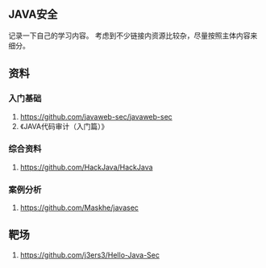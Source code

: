 ## JAVA安全

记录一下自己的学习内容。
考虑到不少链接内资源比较杂，尽量按照主体内容来细分。

## 资料

### 入门基础

1. https://github.com/javaweb-sec/javaweb-sec
1. 《JAVA代码审计（入门篇）》

### 综合资料

1. https://github.com/HackJava/HackJava

### 案例分析

1. https://github.com/Maskhe/javasec


## 靶场

1. https://github.com/j3ers3/Hello-Java-Sec




